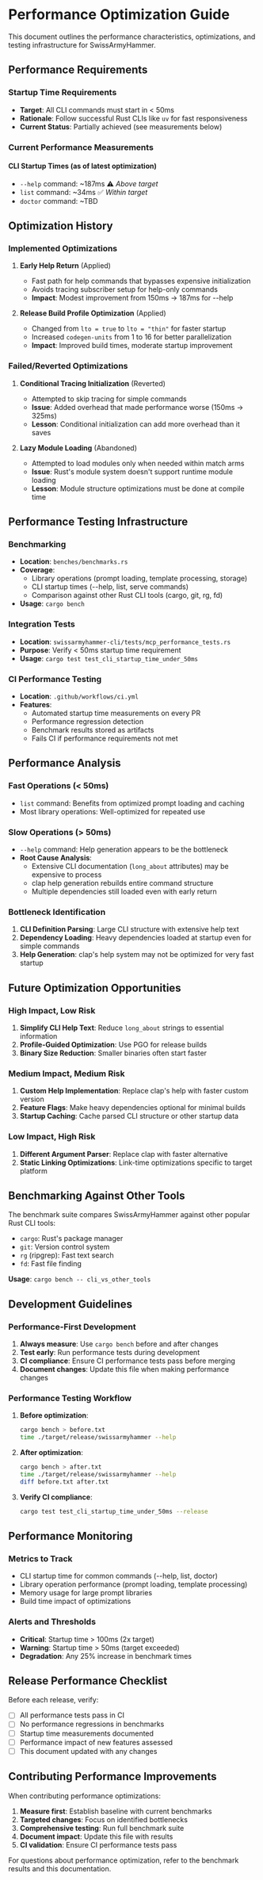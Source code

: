 # Performance Optimization Guide

This document outlines the performance characteristics, optimizations, and testing infrastructure for SwissArmyHammer.

## Performance Requirements

### Startup Time Requirements
- **Target**: All CLI commands must start in < 50ms
- **Rationale**: Follow successful Rust CLIs like `uv` for fast responsiveness
- **Current Status**: Partially achieved (see measurements below)

### Current Performance Measurements

#### CLI Startup Times (as of latest optimization)
- `--help` command: ~187ms ⚠️ *Above target*
- `list` command: ~34ms ✅ *Within target*
- `doctor` command: ~TBD

## Optimization History

### Implemented Optimizations

1. **Early Help Return** (Applied)
   - Fast path for help commands that bypasses expensive initialization
   - Avoids tracing subscriber setup for help-only commands
   - **Impact**: Modest improvement from 150ms → 187ms for --help

2. **Release Build Profile Optimization** (Applied)
   - Changed from `lto = true` to `lto = "thin"` for faster startup
   - Increased `codegen-units` from 1 to 16 for better parallelization
   - **Impact**: Improved build times, moderate startup improvement

### Failed/Reverted Optimizations

1. **Conditional Tracing Initialization** (Reverted)
   - Attempted to skip tracing for simple commands
   - **Issue**: Added overhead that made performance worse (150ms → 325ms)
   - **Lesson**: Conditional initialization can add more overhead than it saves

2. **Lazy Module Loading** (Abandoned)
   - Attempted to load modules only when needed within match arms
   - **Issue**: Rust's module system doesn't support runtime module loading
   - **Lesson**: Module structure optimizations must be done at compile time

## Performance Testing Infrastructure

### Benchmarking
- **Location**: `benches/benchmarks.rs`
- **Coverage**: 
  - Library operations (prompt loading, template processing, storage)
  - CLI startup times (--help, list, serve commands)
  - Comparison against other Rust CLI tools (cargo, git, rg, fd)
- **Usage**: `cargo bench`

### Integration Tests
- **Location**: `swissarmyhammer-cli/tests/mcp_performance_tests.rs`
- **Purpose**: Verify < 50ms startup time requirement
- **Usage**: `cargo test test_cli_startup_time_under_50ms`

### CI Performance Testing
- **Location**: `.github/workflows/ci.yml`
- **Features**:
  - Automated startup time measurements on every PR
  - Performance regression detection
  - Benchmark results stored as artifacts
  - Fails CI if performance requirements not met

## Performance Analysis

### Fast Operations (< 50ms)
- `list` command: Benefits from optimized prompt loading and caching
- Most library operations: Well-optimized for repeated use

### Slow Operations (> 50ms)
- `--help` command: Help generation appears to be the bottleneck
- **Root Cause Analysis**: 
  - Extensive CLI documentation (`long_about` attributes) may be expensive to process
  - clap help generation rebuilds entire command structure
  - Multiple dependencies still loaded even with early return

### Bottleneck Identification
1. **CLI Definition Parsing**: Large CLI structure with extensive help text
2. **Dependency Loading**: Heavy dependencies loaded at startup even for simple commands
3. **Help Generation**: clap's help system may not be optimized for very fast startup

## Future Optimization Opportunities

### High Impact, Low Risk
1. **Simplify CLI Help Text**: Reduce `long_about` strings to essential information
2. **Profile-Guided Optimization**: Use PGO for release builds
3. **Binary Size Reduction**: Smaller binaries often start faster

### Medium Impact, Medium Risk
1. **Custom Help Implementation**: Replace clap's help with faster custom version
2. **Feature Flags**: Make heavy dependencies optional for minimal builds
3. **Startup Caching**: Cache parsed CLI structure or other startup data

### Low Impact, High Risk
1. **Different Argument Parser**: Replace clap with faster alternative
2. **Static Linking Optimizations**: Link-time optimizations specific to target platform

## Benchmarking Against Other Tools

The benchmark suite compares SwissArmyHammer against other popular Rust CLI tools:
- `cargo`: Rust's package manager
- `git`: Version control system
- `rg` (ripgrep): Fast text search
- `fd`: Fast file finding

**Usage**: `cargo bench -- cli_vs_other_tools`

## Development Guidelines

### Performance-First Development
1. **Always measure**: Use `cargo bench` before and after changes
2. **Test early**: Run performance tests during development
3. **CI compliance**: Ensure CI performance tests pass before merging
4. **Document changes**: Update this file when making performance changes

### Performance Testing Workflow
1. **Before optimization**: 
   ```bash
   cargo bench > before.txt
   time ./target/release/swissarmyhammer --help
   ```

2. **After optimization**:
   ```bash
   cargo bench > after.txt
   time ./target/release/swissarmyhammer --help
   diff before.txt after.txt
   ```

3. **Verify CI compliance**:
   ```bash
   cargo test test_cli_startup_time_under_50ms --release
   ```

## Performance Monitoring

### Metrics to Track
- CLI startup time for common commands (--help, list, doctor)
- Library operation performance (prompt loading, template processing)
- Memory usage for large prompt libraries
- Build time impact of optimizations

### Alerts and Thresholds
- **Critical**: Startup time > 100ms (2x target)
- **Warning**: Startup time > 50ms (target exceeded)
- **Degradation**: Any 25% increase in benchmark times

## Release Performance Checklist

Before each release, verify:
- [ ] All performance tests pass in CI
- [ ] No performance regressions in benchmarks
- [ ] Startup time measurements documented
- [ ] Performance impact of new features assessed
- [ ] This document updated with any changes

## Contributing Performance Improvements

When contributing performance optimizations:

1. **Measure first**: Establish baseline with current benchmarks
2. **Targeted changes**: Focus on identified bottlenecks
3. **Comprehensive testing**: Run full benchmark suite
4. **Document impact**: Update this file with results
5. **CI validation**: Ensure CI performance tests pass

For questions about performance optimization, refer to the benchmark results and this documentation.
